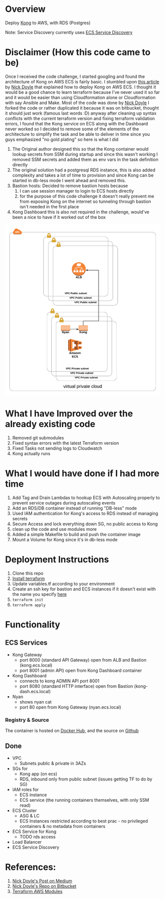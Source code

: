 # Overview

Deploy [Kong](https://konghq.com/kong-community-edition/) to AWS, with RDS (Postgres)


Note: Service Discovery currently uses [ECS Service Discovery](https://docs.aws.amazon.com/AmazonECS/latest/developerguide/service-discovery.html)

# Disclaimer (How this code came to be)
Once I received the code challenge, I started googling and found the architecture of Kong on AWS ECS is fairly basic. I stumbled upon [this article](https://medium.com/@nick.p.doyle/deploying-kong-to-aws-elastic-container-service-with-terraform-9de83d7e21) by [Nick Doyle](https://bitbucket.org/%7B5d0aaa3a-ab6b-4079-8249-6632d8831d28%7D/) that explained how to deploy Kong on AWS ECS. I thought it would be a good chance to learn terraform because I've never used it so far and it would be easier than using Cloudformation alone or Cloudformation with say Ansible and Make.
Most of the code was done by [Nick Doyle](https://bitbucket.org/%7B5d0aaa3a-ab6b-4079-8249-6632d8831d28%7D/) I forked the code or rather duplicated it because it was on bitbucket, thought it should just work (famous last words :D) anyway after cleaning up syntax conflicts with the current terraform version and fixing terraform validation errors, I found that the Kong service on ECS along with the Dashboard never worked so I decided to remove some of the elements of the architecture to simplify the task and be able to deliver in time since you guys emphasized "no gold plating" so here is what I did

1. The Original author designed this so that the Kong container would lookup secrets from SSM during startup and since this wasn't working I removed SSM secrets and added them as env vars in the task definition directly
2. The original solution had a postgresql RDS instance, this is also added complexity and takes a lot of time to provision and since Kong can be started in db-less mode I went ahead and removed this.
3. Bastion hosts: Decided to remove bastion hosts because 
   1. I can use session manager to login to ECS hosts directly
   2. for the purpose of this code challenge it doesn't really prevent me from exposing Kong on the internet so tunneling through bastion isn't needed in the first place
4. Kong Dashboard this is also not required in the challenge, would've been a nice to have if it worked out of the box

![Architecture](doc/img/architecture.png)

# What I have Improved over the already existing code
1. Removed git submodules
2. Fixed syntax errors with the latest Terraform version
3. Fixed Tasks not sending logs to Cloudwatch
4. Kong actually runs


# What I would have done if I had more time
1. Add Tag and Drain Lambdas to hookup ECS with Autoscaling properly to prevent service outages during autoscaling events
2. Add an RDS/DB container instead of running "DB-less" mode
3. Used IAM authentication for Kong's access to RDS instead of managing secrets
4. Secure Access and lock everything down SG, no public access to Kong
5. clean up the code and use modules more
6. Added a simple Makefile to build and push the container image
7. Mount a Volume for Kong since it's in db-less mode

# Deployment Instructions

1. Clone this repo
2. [Install terraform](https://www.terraform.io/intro/getting-started/install.html)
3. Update variables.tf according to your environment
4. Create an ssh key for bastion and ECS instances if it doesn't exist with the name you specify [here](https://github.com/mdesouky/AWS-Kong-ECS/blob/master/variables.tf#L7-L9)
5. `terraform init`
6. `terraform apply`

# Functionality

## ECS Services

- Kong Gateway
    - port 8000 (standard API Gateway) open from ALB and Bastion (kong.ecs.local)
    - port 8001 (admin API) open from Kong Dashboard container
- Kong Dashboard
    - connects to kong ADMIN API port 8001
    - port 8080 (standard HTTP interface) open from Bastion (kong-dash.ecs.local)
- Nyan
    - shows nyan cat
    - port 80 open from Kong Gateway (nyan.ecs.local)


### Registry & Source

The container is hosted on [Docker Hub](https://hub.docker.com/r/mdesouky/kong), and the source on [Github](https://github.com/mdesouky/AWS-Kong-ECS/blob/master/Dockerfile)

## Done

- VPC
    - Subnets public & private in 3AZs
- SGs for
    - Kong app (on ecs)
    - RDS, inbound only from public subnet (issues getting TF to do by SG)
- IAM roles for
    - ECS instance
    - ECS service (the running containers themselves, with only SSM read)
- ECS Cluster
    - ASG & LC
    - ECS Instances restricted according to best prac - no privileged containers & no metadata from containers
- ECS Service for Kong
    - TODO rds access
- Load Balancer
- ECS Service Discovery

#

# References:
1. [Nick Doyle's Post on Medium](https://medium.com/@nick.p.doyle/deploying-kong-to-aws-elastic-container-service-with-terraform-9de83d7e21)
2. [Nick Doyle's Repo on Bitbucket](https://bitbucket.org/nick_doyle/kong_aws_terraform/src/master/)
3. [Terraform AWS Modules](https://github.com/terraform-aws-modules)


